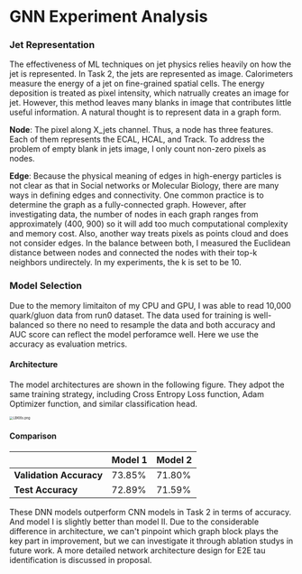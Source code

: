 # GNN Experiment Analysis

### Jet Representation

The effectiveness of ML techniques on jet physics relies heavily on how the jet is represented. In Task 2, the jets are represented as image. Calorimeters measure the energy of a jet on fine-grained spatial cells. The energy deposition is treated as pixel intensity, which natrually creates an image for jet. However, this method leaves many blanks in image that contributes little useful information. A natural thought is to represent data in a graph form. 

**Node**: The pixel along X_jets channel. Thus, a node has three features. Each of them represents the ECAL, HCAL, and Track. To address the problem of empty blank in jets image, I only count non-zero pixels as nodes.

**Edge**: Because the physical meaning of edges in high-energy particles is not clear as that in Social networks or Molecular Biology, there are many ways in defining edges and connectivity. One common practice is to determine the graph as a fully-connected graph. However, after investigating data, the number of nodes in each graph ranges from approximately (400, 900) so it will add too much computational complexity and memory cost. Also, another way treats pixels as points cloud and does not consider edges. In the balance between both, I measured the Euclidean distance between nodes and connected the nodes with their top-k neighbors undirectely. In my experiments, the k is set to be 10.

### Model Selection

Due to the memory limitaiton of my CPU and GPU, I was able to read 10,000 quark/gluon data from run0 dataset. The data used for training is well-balanced so there no need to resample the data and both accuracy and AUC score can reflect the model perforamce well. Here we use the accuracy as evaluation metrics.

#### Architecture

The model architectures are shown in the following figure. They adpot the same training strategy,  including Cross Entropy Loss function, Adam Optimizer function, and similar classification head.

<a href="https://imgtu.com/i/LBKI6s"><img src="https://s1.ax1x.com/2022/04/19/LBKI6s.png" alt="LBKI6s.png" border="0" style="zoom:40%;"/></a>

#### Comparison

|                         | **Model 1** | **Model 2** |
| ----------------------- | ----------- | ----------- |
| **Validation Accuracy** | 73.85%      | 71.80%      |
| **Test Accuracy**       | 72.89%      | 71.59%      |

These DNN models outperform CNN models in Task 2 in terms of accuracy. And model I is slightly better than model II. Due to the considerable difference in architecture, we can't pinpoint which graph block plays the key part in improvement, but we can investigate it through ablation studys in future work. A more detailed network architecture design for E2E tau identification is discussed in proposal.

